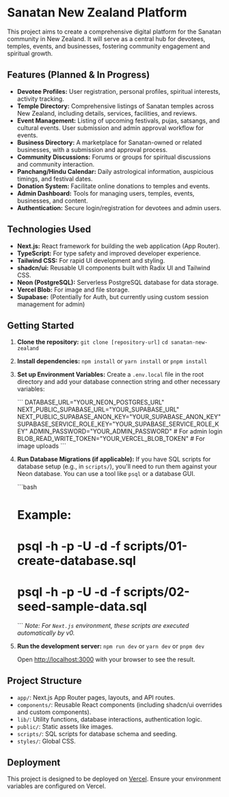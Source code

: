 # Sanatan New Zealand Platform

This project aims to create a comprehensive digital platform for the Sanatan community in New Zealand. It will serve as a central hub for devotees, temples, events, and businesses, fostering community engagement and spiritual growth.

## Features (Planned & In Progress)

*   **Devotee Profiles:** User registration, personal profiles, spiritual interests, activity tracking.
*   **Temple Directory:** Comprehensive listings of Sanatan temples across New Zealand, including details, services, facilities, and reviews.
*   **Event Management:** Listing of upcoming festivals, pujas, satsangs, and cultural events. User submission and admin approval workflow for events.
*   **Business Directory:** A marketplace for Sanatan-owned or related businesses, with a submission and approval process.
*   **Community Discussions:** Forums or groups for spiritual discussions and community interaction.
*   **Panchang/Hindu Calendar:** Daily astrological information, auspicious timings, and festival dates.
*   **Donation System:** Facilitate online donations to temples and events.
*   **Admin Dashboard:** Tools for managing users, temples, events, businesses, and content.
*   **Authentication:** Secure login/registration for devotees and admin users.

## Technologies Used

*   **Next.js:** React framework for building the web application (App Router).
*   **TypeScript:** For type safety and improved developer experience.
*   **Tailwind CSS:** For rapid UI development and styling.
*   **shadcn/ui:** Reusable UI components built with Radix UI and Tailwind CSS.
*   **Neon (PostgreSQL):** Serverless PostgreSQL database for data storage.
*   **Vercel Blob:** For image and file storage.
*   **Supabase:** (Potentially for Auth, but currently using custom session management for admin)

## Getting Started

1.  **Clone the repository:**
    `git clone [repository-url]`
    `cd sanatan-new-zealand`

2.  **Install dependencies:**
    `npm install`
    or
    `yarn install`
    or
    `pnpm install`

3.  **Set up Environment Variables:**
    Create a `.env.local` file in the root directory and add your database connection string and other necessary variables:

    \`\`\`
    DATABASE_URL="YOUR_NEON_POSTGRES_URL"
    NEXT_PUBLIC_SUPABASE_URL="YOUR_SUPABASE_URL"
    NEXT_PUBLIC_SUPABASE_ANON_KEY="YOUR_SUPABASE_ANON_KEY"
    SUPABASE_SERVICE_ROLE_KEY="YOUR_SUPABASE_SERVICE_ROLE_KEY"
    ADMIN_PASSWORD="YOUR_ADMIN_PASSWORD" # For admin login
    BLOB_READ_WRITE_TOKEN="YOUR_VERCEL_BLOB_TOKEN" # For image uploads
    \`\`\`

4.  **Run Database Migrations (if applicable):**
    If you have SQL scripts for database setup (e.g., in `scripts/`), you'll need to run them against your Neon database. You can use a tool like `psql` or a database GUI.

    \`\`\`bash
    # Example:
    # psql -h <host> -p <port> -U <user> -d <database> -f scripts/01-create-database.sql
    # psql -h <host> -p <port> -U <user> -d <database> -f scripts/02-seed-sample-data.sql
    \`\`\`
    *Note: For `Next.js` environment, these scripts are executed automatically by v0.*

5.  **Run the development server:**
    `npm run dev`
    or
    `yarn dev`
    or
    `pnpm dev`

    Open [http://localhost:3000](http://localhost:3000) with your browser to see the result.

## Project Structure

*   `app/`: Next.js App Router pages, layouts, and API routes.
*   `components/`: Reusable React components (including shadcn/ui overrides and custom components).
*   `lib/`: Utility functions, database interactions, authentication logic.
*   `public/`: Static assets like images.
*   `scripts/`: SQL scripts for database schema and seeding.
*   `styles/`: Global CSS.

## Deployment

This project is designed to be deployed on [Vercel](https://vercel.com). Ensure your environment variables are configured on Vercel.
